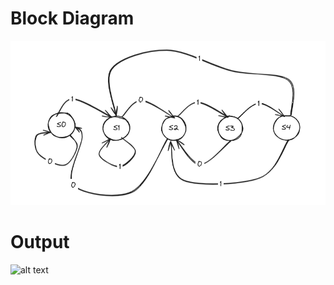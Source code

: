 # Block Diagram
<img src="SeqDec1011.png" alt="alt text" title="image Title" />

# Output
<img src="sequence_detector.png" alt="alt text" title="image Title" />
